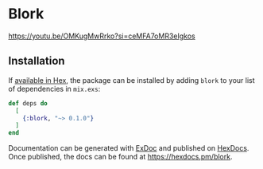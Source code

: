 # Blork

https://youtu.be/OMKugMwRrko?si=ceMFA7oMR3eIgkos

## Installation

If [available in Hex](https://hex.pm/docs/publish), the package can be installed
by adding `blork` to your list of dependencies in `mix.exs`:

```elixir
def deps do
  [
    {:blork, "~> 0.1.0"}
  ]
end
```

Documentation can be generated with [ExDoc](https://github.com/elixir-lang/ex_doc)
and published on [HexDocs](https://hexdocs.pm). Once published, the docs can
be found at <https://hexdocs.pm/blork>.

